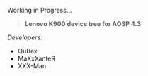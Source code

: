 Working in Progress...

>**Lenovo K900 device tree for AOSP 4.3**

*Developers:*
* QuBex
* MaXxXanteR
* XXX-Man
